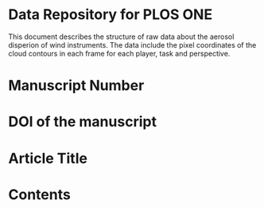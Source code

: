 # Data Repository for PLOS ONE
This document describes the structure of raw data about the aerosol disperion of wind instruments. The data include the pixel coordinates of the cloud contours in each frame for each player, task and perspective.

# Manuscript Number

# DOI of the manuscript

# Article Title

# Contents

